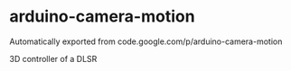 # arduino-camera-motion
Automatically exported from code.google.com/p/arduino-camera-motion

3D controller of a DLSR
